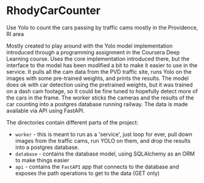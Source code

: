 # RhodyCarCounter
Use Yolo to count the cars passing by traffic cams mostly in the Providence, RI area

Mostly created to play around with the Yolo model implementation introduced through
a programming assignment in the Coursera Deep Learning course. Uses the core
implementation introduced there, but the interface to the model has been modified
a bit to make it easier to use in the service. It pulls all the cam data from the
PVD traffic site, runs Yolo on the images with some pre-trained weights, and
prints the results. The model does ok with car detection using the pretrained
weights, but it was trained on a dash cam footage, so it could be fine tuned to
hopefully detect more of the cars in the frame. The worker sticks the cameras and the results of the car counting into a postgres database running railway. The data is made available via API using FastAPI. 

The directories contain different parts of the project:
- `worker` - this is meant to run as a 'service', just loop for ever,
pull down images from the traffic cams, run YOLO on them, and drop the results into a postgres database.
- `database` - contains the database model, using SQLAlchemy as an ORM to make things easier
- `api` - contains the `FastAPI` app that connects to the database and exposes the path operations to get to the data (GET only)
